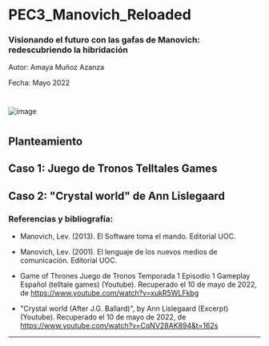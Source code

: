# PEC3_Manovich_Reloaded
### Visionando el futuro con las gafas de Manovich: redescubriendo la hibridación

Autor: Amaya Muñoz Azanza

Fecha: Mayo 2022

#

![image](https://user-images.githubusercontent.com/104756604/167599832-bff82976-4a6c-4f22-a67e-57226df885d9.png)

#

## Planteamiento

## Caso 1: Juego de Tronos Telltales Games

## Caso 2: "Crystal world" de Ann Lislegaard

### Referencias y bibliografía:
- Manovich, Lev. (2013). El Software toma el mando. Editorial UOC.

- Manovich, Lev. (2001). El lenguaje de los nuevos medios de comunicación. Editorial UOC.

- Game of Thrones Juego de Tronos Temporada 1 Episodio 1 Gameplay Español (telltale games) (Youtube). Recuperado el 10 de mayo de 2022, de https://www.youtube.com/watch?v=xukR5WLFkbg

- "Crystal world (After J.G. Ballard)", by Ann Lislegaard (Excerpt) (Youtube). Recuperado el 10 de mayo de 2022, de https://www.youtube.com/watch?v=CqNV28AK894&t=162s

---


